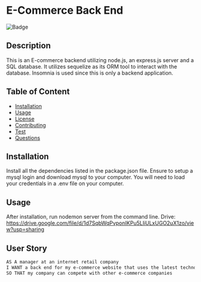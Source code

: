 # E-Commerce Back End

![Badge](https://img.shields.io/badge/License-APACHE-blue.svg)

## Description

This is an E-commerce backend utilizing node.js, an express.js server and a SQL database. It utilizes sequelize as its ORM tool to interact with the database. Insomnia is used since this is only a backend application.

## Table of Content

- [Installation](#installation)
- [Usage](#usage)
- [License](./LICENSE-APACHE.md)
- [Contributing](#contributing)
- [Test](#Test)
- [Questions](#questions)

## Installation

Install all the dependencies listed in the package.json file. Ensure to setup a mysql login and download mysql to your computer. You will need to load your credentials in a .env file on your computer.

## Usage

After installation, run nodemon server from the command line.
Drive: https://drive.google.com/file/d/1d7SqbWqPvponIKPu5LIiULxUGO2uX1zo/view?usp=sharing

## User Story

```md
AS A manager at an internet retail company
I WANT a back end for my e-commerce website that uses the latest technologies
SO THAT my company can compete with other e-commerce companies
```

